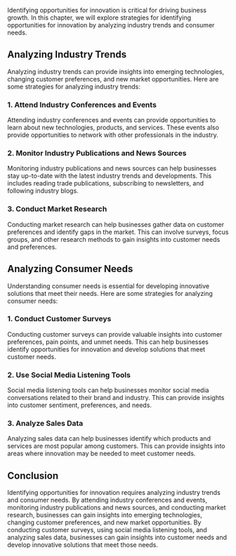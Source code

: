 
Identifying opportunities for innovation is critical for driving business growth. In this chapter, we will explore strategies for identifying opportunities for innovation by analyzing industry trends and consumer needs.

Analyzing Industry Trends
-------------------------

Analyzing industry trends can provide insights into emerging technologies, changing customer preferences, and new market opportunities. Here are some strategies for analyzing industry trends:

### 1. Attend Industry Conferences and Events

Attending industry conferences and events can provide opportunities to learn about new technologies, products, and services. These events also provide opportunities to network with other professionals in the industry.

### 2. Monitor Industry Publications and News Sources

Monitoring industry publications and news sources can help businesses stay up-to-date with the latest industry trends and developments. This includes reading trade publications, subscribing to newsletters, and following industry blogs.

### 3. Conduct Market Research

Conducting market research can help businesses gather data on customer preferences and identify gaps in the market. This can involve surveys, focus groups, and other research methods to gain insights into customer needs and preferences.

Analyzing Consumer Needs
------------------------

Understanding consumer needs is essential for developing innovative solutions that meet their needs. Here are some strategies for analyzing consumer needs:

### 1. Conduct Customer Surveys

Conducting customer surveys can provide valuable insights into customer preferences, pain points, and unmet needs. This can help businesses identify opportunities for innovation and develop solutions that meet customer needs.

### 2. Use Social Media Listening Tools

Social media listening tools can help businesses monitor social media conversations related to their brand and industry. This can provide insights into customer sentiment, preferences, and needs.

### 3. Analyze Sales Data

Analyzing sales data can help businesses identify which products and services are most popular among customers. This can provide insights into areas where innovation may be needed to meet customer needs.

Conclusion
----------

Identifying opportunities for innovation requires analyzing industry trends and consumer needs. By attending industry conferences and events, monitoring industry publications and news sources, and conducting market research, businesses can gain insights into emerging technologies, changing customer preferences, and new market opportunities. By conducting customer surveys, using social media listening tools, and analyzing sales data, businesses can gain insights into customer needs and develop innovative solutions that meet those needs.
